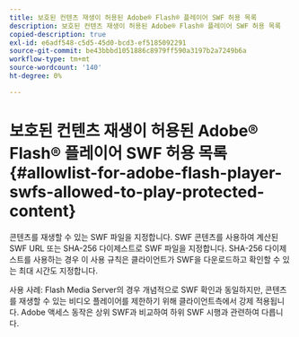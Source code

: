 ```yaml
---
title: 보호된 컨텐츠 재생이 허용된 Adobe® Flash® 플레이어 SWF 허용 목록
description: 보호된 컨텐츠 재생이 허용된 Adobe® Flash® 플레이어 SWF 허용 목록
copied-description: true
exl-id: e6adf548-c5d5-45d0-bcd3-ef5185092291
source-git-commit: be43bbbd1051886c8979ff590a3197b2a7249b6a
workflow-type: tm+mt
source-wordcount: '140'
ht-degree: 0%

---
```


# 보호된 컨텐츠 재생이 허용된 Adobe® Flash® 플레이어 SWF 허용 목록 {#allowlist-for-adobe-flash-player-swfs-allowed-to-play-protected-content}

콘텐츠를 재생할 수 있는 SWF 파일을 지정합니다. SWF 콘텐츠를 사용하여 계산된 SWF URL 또는 SHA-256 다이제스트로 SWF 파일을 지정합니다. SHA-256 다이제스트를 사용하는 경우 이 사용 규칙은 클라이언트가 SWF을 다운로드하고 확인할 수 있는 최대 시간도 지정합니다.

사용 사례: Flash Media Server의 경우 개념적으로 SWF 확인과 동일하지만, 콘텐츠를 재생할 수 있는 비디오 플레이어를 제한하기 위해 클라이언트측에서 강제 적용됩니다. Adobe 액세스 동작은 상위 SWF과 비교하여 하위 SWF 시행과 관련하여 다릅니다.
